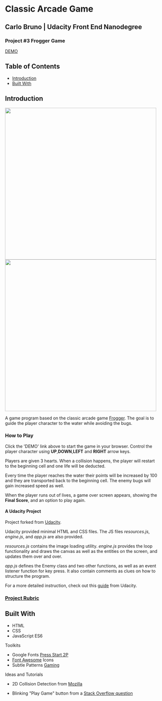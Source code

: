 # Classic Arcade Game

## Carlo Bruno | Udacity Front End Nanodegree
### Project \#3 Frogger Game

[DEMO](https://carlo-bruno.github.io/frontend-nanodegree-arcade-game/)

## Table of Contents

* [Introduction](#introduction)
* [Built With](#built-with)


## Introduction

<img src="img/ss-arcade-game-1.png" width="500">
<img src="img/ss-arcade-game-2.png" width="500">

A game program based on the classic arcade game [Frogger](https://en.wikipedia.org/wiki/Frogger). The goal is to guide the player character to the water while avoiding the bugs.

### How to Play

Click the 'DEMO' link above to start the game in your browser.
Control the player character using **UP**,**DOWN**,**LEFT** and **RIGHT** arrow keys.

Players are given 3 hearts. When a collision happens, the player will restart to the beginning cell and one life will be deducted.

Every time the player reaches the water their points will be increased by 100 and they are transported back to the beginning cell. The enemy bugs will gain increased speed as well.

When the player runs out of lives, a game over screen appears, showing the **Final Score**, and an option to play again.


#### A Udacity Project

Project forked from [Udacity](https://github.com/udacity/frontend-nanodegree-arcade-game).

Udacity provided minimal HTML and CSS files. The JS files _resources.js_, _engine.js_, and _app.js_ are also provided.

_resources.js_ contains the image loading utility. _engine.js_ provides the loop functionality and draws the canvas as well as the entities on the screen, and updates them over and over.

_app.js_ defines the Enemy class and two other functions, as well as an event listener function for key press. It also contain comments as clues on how to structure the program.

For a more detailed instruction, check out this [guide](https://docs.google.com/document/d/1v01aScPjSWCCWQLIpFqvg3-vXLH2e8_SZQKC8jNO0Dc/pub?embedded=true) from Udacity.

### [Project Rubric](https://review.udacity.com/#!/projects/2696458597/rubric)

## Built With

+ HTML
+ CSS
+ JavaScript ES6

Toolkits
+ Google Fonts [Press Start 2P](https://fonts.google.com/specimen/Press+Start+2P)
+ [Font Awesome](https://fontawesome.com/) Icons
+ Subtle Patterns [Gaming](https://www.toptal.com/designers/subtlepatterns/gaming/)

Ideas and Tutorials
+ 2D Collision Detection from [Mozilla](https://developer.mozilla.org/en-US/docs/Games/Techniques/2D_collision_detection)

+ Blinking "Play Game" button from a [Stack Overflow question](https://stackoverflow.com/questions/16344354/how-to-make-blinking-flashing-text-with-css-3)




